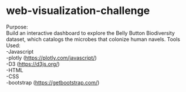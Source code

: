 # web-visualization-challenge
Purpose:  
Build an interactive dashboard to explore the Belly Button Biodiversity dataset, which catalogs the microbes that colonize human  navels.
Tools Used:  
-Javascript<br />
    -plotly (https://plotly.com/javascript/)<br />
    -D3 (https://d3js.org/)<br />
-HTML<br />
-CSS<br />
    -bootstrap (https://getbootstrap.com/)<br />

